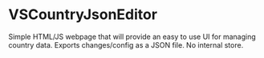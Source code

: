 # VSCountryJsonEditor
Simple HTML/JS webpage that will provide an easy to use UI for managing country data. Exports changes/config as a JSON file. No internal store.
